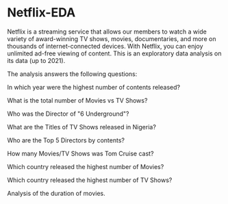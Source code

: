 # Netflix-EDA
Netflix is a streaming service that allows our members to watch a wide variety of award-winning TV shows, movies, documentaries, and more on thousands of internet-connected devices. With Netflix, you can enjoy unlimited ad-free viewing of  content. This is an exploratory data analysis on its data (up to 2021).

The analysis answers the following questions:

In which year were the highest number of contents released? 

What is the total number of Movies vs TV Shows?

Who was the Director of "6 Underground"? 

What are the Titles of TV Shows released in Nigeria? 

Who are the Top 5 Directors by contents?

How many Movies/TV Shows was Tom Cruise cast? 

Which country released the highest number of Movies? 

Which country released the highest number of TV Shows? 

Analysis of the duration of movies. 
